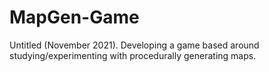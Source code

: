 # MapGen-Game
 Untitled (November 2021). Developing a game based around studying/experimenting with procedurally generating maps.
